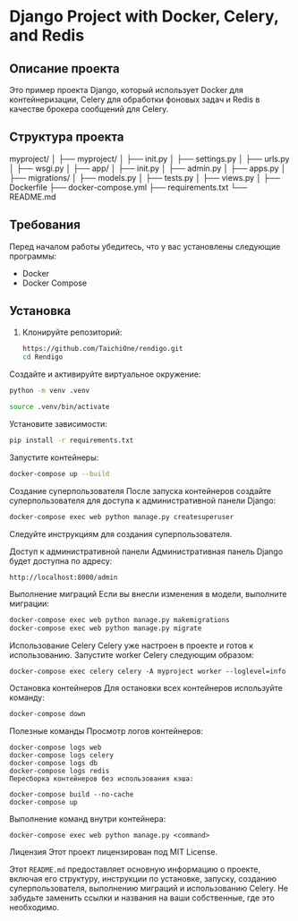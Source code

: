 # Django Project with Docker, Celery, and Redis

## Описание проекта

Это пример проекта Django, который использует Docker для контейнеризации, Celery для обработки фоновых задач и Redis в качестве брокера сообщений для Celery.

## Структура проекта

myproject/
│
├── myproject/
│ ├── init.py
│ ├── settings.py
│ ├── urls.py
│ ├── wsgi.py
│
├── app/
│ ├── init.py
│ ├── admin.py
│ ├── apps.py
│ ├── migrations/
│ ├── models.py
│ ├── tests.py
│ ├── views.py
│
├── Dockerfile
├── docker-compose.yml
├── requirements.txt
└── README.md

## Требования

Перед началом работы убедитесь, что у вас установлены следующие программы:

- Docker
- Docker Compose

## Установка

1. Клонируйте репозиторий:

   ```bash
   https://github.com/TaichiOne/rendigo.git
   cd Rendigo
Создайте и активируйте виртуальное окружение:

   
```bash
python -m venv .venv
```
```bash   
source .venv/bin/activate 
```  
Установите зависимости:

```bash
pip install -r requirements.txt
```  
Запустите контейнеры:
```bash  
docker-compose up --build
```  
Создание суперпользователя
После запуска контейнеров создайте суперпользователя для доступа к административной панели Django:

```  bash
docker-compose exec web python manage.py createsuperuser
```  
Следуйте инструкциям для создания суперпользователя.

Доступ к административной панели
Административная панель Django будет доступна по адресу:

```  bash
http://localhost:8000/admin
```  
Выполнение миграций
Если вы внесли изменения в модели, выполните миграции:

```  bash
docker-compose exec web python manage.py makemigrations
docker-compose exec web python manage.py migrate
```  
Использование Celery
Celery уже настроен в проекте и готов к использованию. Запустите worker Celery следующим образом:


```  bach
docker-compose exec celery celery -A myproject worker --loglevel=info
```  
Остановка контейнеров
Для остановки всех контейнеров используйте команду:

```  bash
docker-compose down
```  
Полезные команды
Просмотр логов контейнеров:


```  
docker-compose logs web
docker-compose logs celery
docker-compose logs db
docker-compose logs redis
Пересборка контейнеров без использования кэша:

docker-compose build --no-cache
docker-compose up
```  
Выполнение команд внутри контейнера:
 ```                       
docker-compose exec web python manage.py <command>
```  
Лицензия
Этот проект лицензирован под MIT License.

Этот `README.md` предоставляет основную информацию о проекте, включая его структуру, инструкции по установке, запуску, созданию суперпользователя, выполнению миграций и использованию Celery. Не забудьте заменить ссылки и названия на ваши собственные, где это необходимо.
